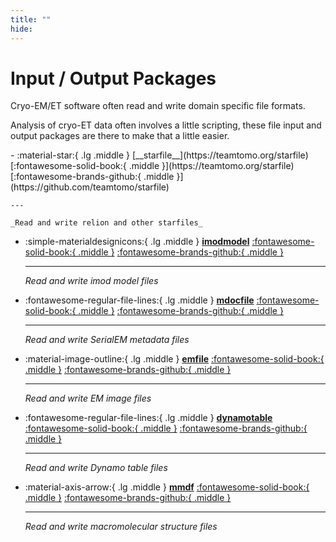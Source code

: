 ```yaml
---
title: ""
hide:
---
```

# Input / Output Packages

Cryo-EM/ET software often read and write domain specific file formats. 

Analysis of cryo-ET data often involves a little scripting, these file input and output packages are there to make that a little easier.

<div class="grid cards" markdown>
-   :material-star:{ .lg .middle } [__starfile__](https://teamtomo.org/starfile) [:fontawesome-solid-book:{ .middle }](https://teamtomo.org/starfile) [:fontawesome-brands-github:{ .middle }](https://github.com/teamtomo/starfile)

    ---

    _Read and write relion and other starfiles_

-   :simple-materialdesignicons:{ .lg .middle } [__imodmodel__](https://teamtomo.org/imodmodel) [:fontawesome-solid-book:{ .middle }](https://teamtomo.org/imodmodel) [:fontawesome-brands-github:{ .middle }](https://github.com/teamtomo/imodmodel)

    ---

    _Read and write imod model files_

-   :fontawesome-regular-file-lines:{ .lg .middle } [__mdocfile__](https://teamtomo.org/mdocfile) [:fontawesome-solid-book:{ .middle }](https://teamtomo.org/mdocfile) [:fontawesome-brands-github:{ .middle }](https://github.com/teamtomo/mdocfile)

    ---

    _Read and write SerialEM metadata files_

-   :material-image-outline:{ .lg .middle } [__emfile__](https://teamtomo.org/emfile) [:fontawesome-solid-book:{ .middle }](https://teamtomo.org/emfile) [:fontawesome-brands-github:{ .middle }](https://github.com/teamtomo/emfile)

    ---

    _Read and write EM image files_

-   :fontawesome-regular-file-lines:{ .lg .middle } [__dynamotable__](https://teamtomo.org/dynamotable) [:fontawesome-solid-book:{ .middle }](https://teamtomo.org/dynamotable) [:fontawesome-brands-github:{ .middle }](https://github.com/teamtomo/dynamotable)

    ---

    _Read and write Dynamo table files_

-   :material-axis-arrow:{ .lg .middle } [__mmdf__](https://teamtomo.org/mmdf) [:fontawesome-solid-book:{ .middle }](https://teamtomo.org/mmdf) [:fontawesome-brands-github:{ .middle }](https://github.com/teamtomo/mmdf)

    ---

    _Read and write macromolecular structure files_
</div>
